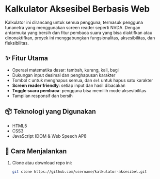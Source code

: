 # Kalkulator Aksesibel Berbasis Web

Kalkulator ini dirancang untuk semua pengguna, termasuk pengguna tunanetra yang menggunakan screen reader seperti NVDA. Dengan antarmuka yang bersih dan fitur pembaca suara yang bisa diaktifkan atau dinonaktifkan, proyek ini menggabungkan fungsionalitas, aksesibilitas, dan fleksibilitas.

## ✨ Fitur Utama

- Operasi matematika dasar: tambah, kurang, kali, bagi
- Dukungan input desimal dan penghapusan karakter
- Tombol `C` untuk menghapus semua, dan `del` untuk hapus satu karakter
- **Screen reader friendly**: setiap input dan hasil dibacakan
- **Toggle suara pembaca**: pengguna bisa memilih mode aksesibilitas
- Tampilan responsif dan bersih

## 📦 Teknologi yang Digunakan

- HTML5
- CSS3
- JavaScript (DOM & Web Speech API)

## 🚀 Cara Menjalankan

1. Clone atau download repo ini:
   ```bash
   git clone https://github.com/username/kalkulator-aksesibel.git
   ```
